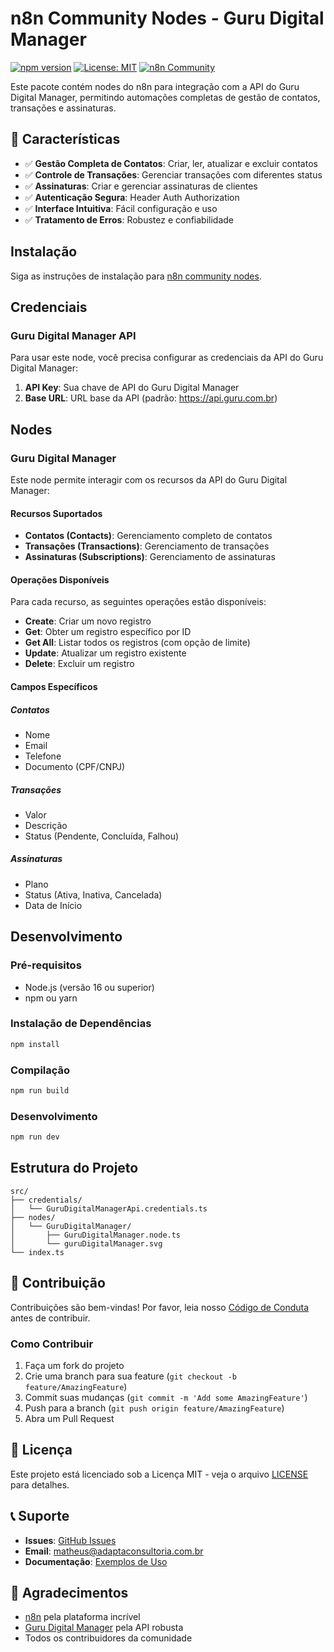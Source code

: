# n8n Community Nodes - Guru Digital Manager

[![npm version](https://badge.fury.io/js/n8n-nodes-guru-digital-manager.svg)](https://badge.fury.io/js/n8n-nodes-guru-digital-manager)
[![License: MIT](https://img.shields.io/badge/License-MIT-yellow.svg)](https://opensource.org/licenses/MIT)
[![n8n Community](https://img.shields.io/badge/n8n-Community%20Node-orange)](https://n8n.io)

Este pacote contém nodes do n8n para integração com a API do Guru Digital Manager, permitindo automações completas de gestão de contatos, transações e assinaturas.

## 🚀 Características

- ✅ **Gestão Completa de Contatos**: Criar, ler, atualizar e excluir contatos
- ✅ **Controle de Transações**: Gerenciar transações com diferentes status
- ✅ **Assinaturas**: Criar e gerenciar assinaturas de clientes
- ✅ **Autenticação Segura**: Header Auth Authorization
- ✅ **Interface Intuitiva**: Fácil configuração e uso
- ✅ **Tratamento de Erros**: Robustez e confiabilidade

## Instalação

Siga as instruções de instalação para [n8n community nodes](https://docs.n8n.io/integrations/community-nodes/installation/).

## Credenciais

### Guru Digital Manager API

Para usar este node, você precisa configurar as credenciais da API do Guru Digital Manager:

1. **API Key**: Sua chave de API do Guru Digital Manager
2. **Base URL**: URL base da API (padrão: https://api.guru.com.br)

## Nodes

### Guru Digital Manager

Este node permite interagir com os recursos da API do Guru Digital Manager:

#### Recursos Suportados

- **Contatos (Contacts)**: Gerenciamento completo de contatos
- **Transações (Transactions)**: Gerenciamento de transações
- **Assinaturas (Subscriptions)**: Gerenciamento de assinaturas

#### Operações Disponíveis

Para cada recurso, as seguintes operações estão disponíveis:

- **Create**: Criar um novo registro
- **Get**: Obter um registro específico por ID
- **Get All**: Listar todos os registros (com opção de limite)
- **Update**: Atualizar um registro existente
- **Delete**: Excluir um registro

#### Campos Específicos

##### Contatos
- Nome
- Email
- Telefone
- Documento (CPF/CNPJ)

##### Transações
- Valor
- Descrição
- Status (Pendente, Concluída, Falhou)

##### Assinaturas
- Plano
- Status (Ativa, Inativa, Cancelada)
- Data de Início

## Desenvolvimento

### Pré-requisitos

- Node.js (versão 16 ou superior)
- npm ou yarn

### Instalação de Dependências

```bash
npm install
```

### Compilação

```bash
npm run build
```

### Desenvolvimento

```bash
npm run dev
```

## Estrutura do Projeto

```
src/
├── credentials/
│   └── GuruDigitalManagerApi.credentials.ts
├── nodes/
│   └── GuruDigitalManager/
│       ├── GuruDigitalManager.node.ts
│       └── guruDigitalManager.svg
└── index.ts
```

## 🤝 Contribuição

Contribuições são bem-vindas! Por favor, leia nosso [Código de Conduta](CODE_OF_CONDUCT.md) antes de contribuir.

### Como Contribuir

1. Faça um fork do projeto
2. Crie uma branch para sua feature (`git checkout -b feature/AmazingFeature`)
3. Commit suas mudanças (`git commit -m 'Add some AmazingFeature'`)
4. Push para a branch (`git push origin feature/AmazingFeature`)
5. Abra um Pull Request

## 📝 Licença

Este projeto está licenciado sob a Licença MIT - veja o arquivo [LICENSE](LICENSE) para detalhes.

## 📞 Suporte

- **Issues**: [GitHub Issues](https://github.com/matheuskuboadapta/guru-digital-manager-community-node/issues)
- **Email**: matheus@adaptaconsultoria.com.br
- **Documentação**: [Exemplos de Uso](examples.md)

## 🙏 Agradecimentos

- [n8n](https://n8n.io) pela plataforma incrível
- [Guru Digital Manager](https://guru.com.br) pela API robusta
- Todos os contribuidores da comunidade
